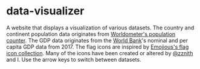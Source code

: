 # data-visualizer

A website that displays a visualization of various datasets. The country and continent population data originates from [Worldometer's population counter](https://www.worldometers.info/world-population). The GDP data originates from the [World Bank](https://data.worldbank.org)'s nominal and per capita GDP data from 2017. The flag icons are inspired by [Emojious's flag icon collection](https://www.iconfinder.com/iconsets/flags-37). Many of the icons have been created or altered by [@zznith](https://github.com/zznith) and I. Use the arrow keys to switch between datasets.
